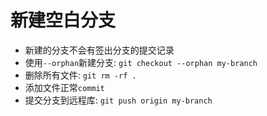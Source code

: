 # 新建空白分支
* 新建的分支不会有签出分支的提交记录
* 使用`--orphan`新建分支: `git checkout --orphan my-branch`
* 删除所有文件: `git rm -rf .`
* 添加文件正常`commit`
* 提交分支到远程库: `git push origin my-branch`
